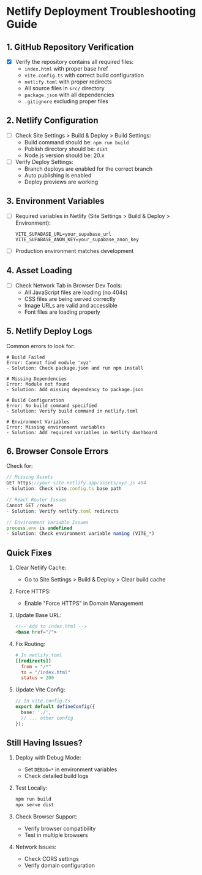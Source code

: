 # Netlify Deployment Troubleshooting Guide

## 1. GitHub Repository Verification
- [x] Verify the repository contains all required files:
  - `index.html` with proper base href
  - `vite.config.ts` with correct build configuration
  - `netlify.toml` with proper redirects
  - All source files in `src/` directory
  - `package.json` with all dependencies
  - `.gitignore` excluding proper files

## 2. Netlify Configuration
- [ ] Check Site Settings > Build & Deploy > Build Settings:
  - Build command should be: `npm run build`
  - Publish directory should be: `dist`
  - Node.js version should be: 20.x
- [ ] Verify Deploy Settings:
  - Branch deploys are enabled for the correct branch
  - Auto publishing is enabled
  - Deploy previews are working

## 3. Environment Variables
- [ ] Required variables in Netlify (Site Settings > Build & Deploy > Environment):
  ```
  VITE_SUPABASE_URL=your_supabase_url
  VITE_SUPABASE_ANON_KEY=your_supabase_anon_key
  ```
- [ ] Production environment matches development

## 4. Asset Loading
- [ ] Check Network Tab in Browser Dev Tools:
  - All JavaScript files are loading (no 404s)
  - CSS files are being served correctly
  - Image URLs are valid and accessible
  - Font files are loading properly

## 5. Netlify Deploy Logs
Common errors to look for:
```
# Build Failed
Error: Cannot find module 'xyz'
- Solution: Check package.json and run npm install

# Missing Dependencies
Error: Module not found
- Solution: Add missing dependency to package.json

# Build Configuration
Error: No build command specified
- Solution: Verify build command in netlify.toml

# Environment Variables
Error: Missing environment variables
- Solution: Add required variables in Netlify dashboard
```

## 6. Browser Console Errors
Check for:
```javascript
// Missing Assets
GET https://your-site.netlify.app/assets/xyz.js 404
- Solution: Check vite.config.ts base path

// React Router Issues
Cannot GET /route
- Solution: Verify netlify.toml redirects

// Environment Variable Issues
process.env is undefined
- Solution: Check environment variable naming (VITE_*)
```

## Quick Fixes

1. Clear Netlify Cache:
   - Go to Site Settings > Build & Deploy > Clear build cache

2. Force HTTPS:
   - Enable "Force HTTPS" in Domain Management

3. Update Base URL:
   ```html
   <!-- Add to index.html -->
   <base href="/">
   ```

4. Fix Routing:
   ```toml
   # In netlify.toml
   [[redirects]]
     from = "/*"
     to = "/index.html"
     status = 200
   ```

5. Update Vite Config:
   ```typescript
   // In vite.config.ts
   export default defineConfig({
     base: './',
     // ... other config
   });
   ```

## Still Having Issues?

1. Deploy with Debug Mode:
   - Set `DEBUG=*` in environment variables
   - Check detailed build logs

2. Test Locally:
   ```bash
   npm run build
   npx serve dist
   ```

3. Check Browser Support:
   - Verify browser compatibility
   - Test in multiple browsers

4. Network Issues:
   - Check CORS settings
   - Verify domain configuration